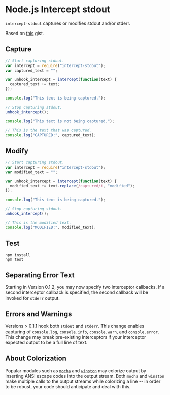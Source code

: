 # Node.js Intercept stdout

`intercept-stdout` captures or modifies stdout and/or stderr.

Based on [this](https://gist.github.com/benbuckman/2758563) gist.

## Capture
```javascript
// Start capturing stdout.
var intercept = require("intercept-stdout");
var captured_text = "";

var unhook_intercept = intercept(function(text) {
  captured_text += text;
});

console.log("This text is being captured.");

// Stop capturing stdout.
unhook_intercept();

console.log("This text is not being captured.");

// This is the text that was captured.
console.log("CAPTURED:", captured_text);
```

## Modify
```javascript
// Start capturing stdout.
var intercept = require("intercept-stdout");
var modified_text = "";

var unhook_intercept = intercept(function(text) {
  modified_text += text.replace(/captured/i, "modified");
});

console.log("This text is being captured.");

// Stop capturing stdout.
unhook_intercept();

// This is the modified text.
console.log("MODIFIED:", modified_text);
```

## Test
```
npm install
npm test
```

## Separating Error Text

Starting in Version 0.1.2, you may now specify two interceptor callbacks. If a second interceptor callback is specified, the second callback will be invoked for `stderr` output.

## Errors and Warnings

Versions > 0.1.1 hook both `stdout` and `stderr`. This change enables capturing of `console.log`, `console.info`, `console.warn`, and `console.error`. This change may break pre-existing interceptors if your interceptor expected output to be a full line of text.

## About Colorization

Popular modules such as [`mocha`](http://mochajs.org/) and [`winston`](https://github.com/winstonjs/winston) may colorize output by inserting ANSI escape codes into the output stream. Both `mocha` and `winston` make multiple calls to the output streams while colorizing a line -- in order to be robust, your code should anticipate and deal with this.
